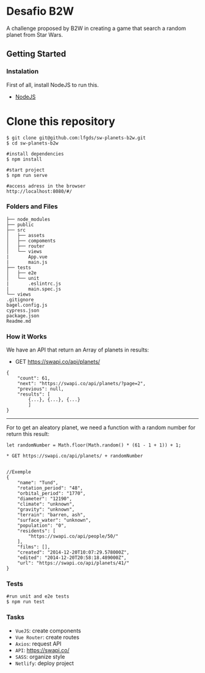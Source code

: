 # Desafio B2W

A challenge proposed by B2W in creating a game that search a random planet from Star Wars.

## Getting Started

### Instalation

First of all, install NodeJS to run this.

- [NodeJS](http://nodejs.org/)


# Clone this repository

```
$ git clone git@github.com:lfgds/sw-planets-b2w.git
$ cd sw-planets-b2w

#install dependencies
$ npm install

#start project
$ npm run serve

#access adress in the browser
http://localhost:8080/#/
```

### Folders and Files

```
├── node_modules
├── public
├── src
│   ├── assets
│   ├── compoments
│   ├── router
│   └── views
|       App.vue
|       main.js  
├── tests
│   ├── e2e
│   └── unit
|       .eslintrc.js
|       main.spec.js        
└── views
.gitignore
bagel.config.js
cypress.json
package.json
Readme.md
```

### How it Works

We have an API that return an Array of planets in results:
* GET https://swapi.co/api/planets/


```
{
    "count": 61,
	"next": "https://swapi.co/api/planets/?page=2",
	"previous": null,
	"results": [
		{...}, {...}, {...}
        ]
}
```

---

For to get an aleatory planet, we need a function with a random number for return this result:

```
let randomNumber = Math.floor(Math.random() * (61 - 1 + 1)) + 1;

* GET https://swapi.co/api/planets/ + randomNumber


//Exemple
{
	"name": "Tund",
	"rotation_period": "48",
	"orbital_period": "1770",
	"diameter": "12190",
	"climate": "unknown",
	"gravity": "unknown",
	"terrain": "barren, ash",
	"surface_water": "unknown",
	"population": "0",
	"residents": [
		"https://swapi.co/api/people/50/"
	],
	"films": [],
	"created": "2014-12-20T10:07:29.578000Z",
	"edited": "2014-12-20T20:58:18.489000Z",
	"url": "https://swapi.co/api/planets/41/"
}
```
### Tests

```
#run unit and e2e tests
$ npm run test
```
### Tasks

- `VueJS`: create components
- `Vue Router`: create routes
- `Axios`: request API
- `API`: https://swapi.co/
- `SASS`: organize style
- `Netlify`: deploy project

